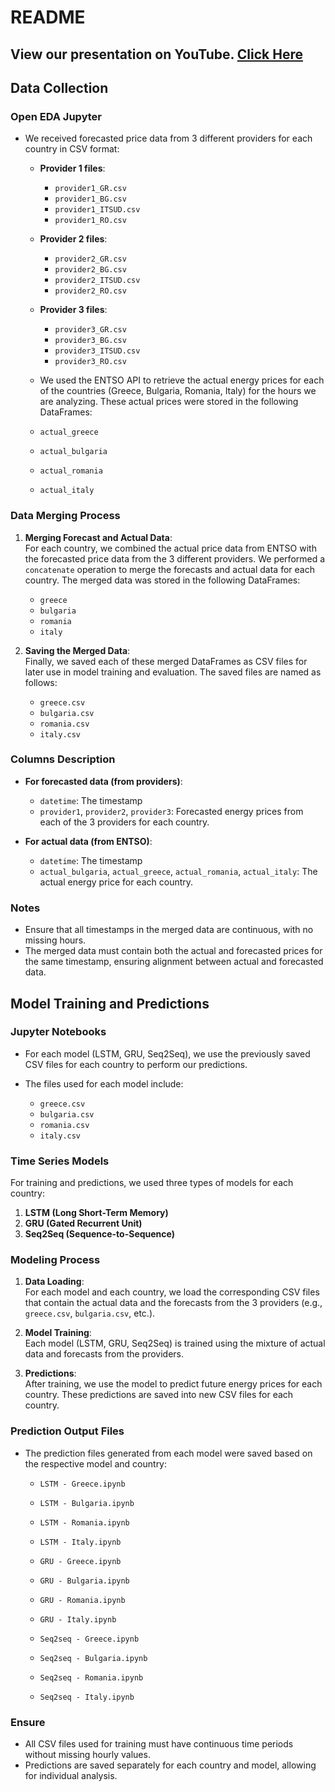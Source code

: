 # README

## View our presentation on YouTube. [Click Here](https://www.youtube.com/watch?v=V9rFwTO73Ak)

## Data Collection

### Open EDA Jupyter
  
- We received forecasted price data from 3 different providers for each country in CSV format:
  - **Provider 1 files**:
    - `provider1_GR.csv`
    - `provider1_BG.csv`
    - `provider1_ITSUD.csv`
    - `provider1_RO.csv`
  
  - **Provider 2 files**:
    - `provider2_GR.csv`
    - `provider2_BG.csv`
    - `provider2_ITSUD.csv`
    - `provider2_RO.csv`
  
  - **Provider 3 files**:
    - `provider3_GR.csv`
    - `provider3_BG.csv`
    - `provider3_ITSUD.csv`
    - `provider3_RO.csv`

  - We used the ENTSO API to retrieve the actual energy prices for each of the countries (Greece, Bulgaria, Romania, Italy) for the hours we are analyzing. These actual prices were stored in the following DataFrames:
   - `actual_greece`  
   - `actual_bulgaria`
   - `actual_romania`
   - `actual_italy`

### Data Merging Process
   
1. **Merging Forecast and Actual Data**:  
   For each country, we combined the actual price data from ENTSO with the forecasted price data from the 3 different providers. We performed a `concatenate` operation to merge the forecasts and actual data for each country. The merged data was stored in the following DataFrames:
   - `greece`
   - `bulgaria`
   - `romania`
   - `italy`
   
2. **Saving the Merged Data**:  
   Finally, we saved each of these merged DataFrames as CSV files for later use in model training and evaluation. The saved files are named as follows:
   - `greece.csv`
   - `bulgaria.csv`
   - `romania.csv`
   - `italy.csv`

### Columns Description

- **For forecasted data (from providers)**:
  - `datetime`: The timestamp
  - `provider1`, `provider2`, `provider3`: Forecasted energy prices from each of the 3 providers for each country.

- **For actual data (from ENTSO)**:
  - `datetime`: The timestamp
  - `actual_bulgaria`, `actual_greece`, `actual_romania`, `actual_italy`: The actual energy price for each country.

### Notes
- Ensure that all timestamps in the merged data are continuous, with no missing hours.
- The merged data must contain both the actual and forecasted prices for the same timestamp, ensuring alignment between actual and forecasted data.

## Model Training and Predictions

### Jupyter Notebooks

- For each model (LSTM, GRU, Seq2Seq), we use the previously saved CSV files for each country to perform our predictions.
  
- The files used for each model include:
  - `greece.csv`
  - `bulgaria.csv`
  - `romania.csv`
  - `italy.csv`

### Time Series Models

For training and predictions, we used three types of models for each country:

1. **LSTM (Long Short-Term Memory)**
2. **GRU (Gated Recurrent Unit)**
3. **Seq2Seq (Sequence-to-Sequence)**

### Modeling Process

1. **Data Loading**:  
   For each model and each country, we load the corresponding CSV files that contain the actual data and the forecasts from the 3 providers (e.g., `greece.csv`, `bulgaria.csv`, etc.).

2. **Model Training**:  
   Each model (LSTM, GRU, Seq2Seq) is trained using the mixture of actual data and forecasts from the providers.

3. **Predictions**:  
   After training, we use the model to predict future energy prices for each country. These predictions are saved into new CSV files for each country.

### Prediction Output Files
- The prediction files generated from each model were saved based on the respective model and country:
  - `LSTM - Greece.ipynb`
  - `LSTM - Bulgaria.ipynb`
  - `LSTM - Romania.ipynb`
  - `LSTM - Italy.ipynb`
  
  - `GRU - Greece.ipynb`
  - `GRU - Bulgaria.ipynb`
  - `GRU - Romania.ipynb`
  - `GRU - Italy.ipynb`

  - `Seq2seq - Greece.ipynb`
  - `Seq2seq - Bulgaria.ipynb`
  - `Seq2seq - Romania.ipynb`
  - `Seq2seq - Italy.ipynb`

### Ensure
- All CSV files used for training must have continuous time periods without missing hourly values.
- Predictions are saved separately for each country and model, allowing for individual analysis.



